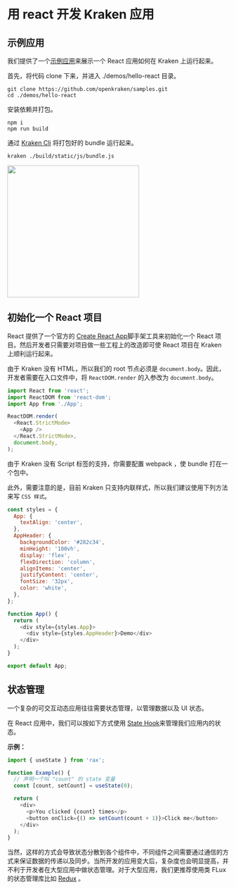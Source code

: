 # 用 react 开发 Kraken 应用

## 示例应用

我们提供了一个[示例应用](https://github.com/openkraken/gallery/tree/main/demos/hello-react)来展示一个 React 应用如何在 Kraken 上运行起来。

首先，将代码 clone 下来，并进入 ./demos/hello-react 目录。

```shell
git clone https://github.com/openkraken/samples.git
cd ./demos/hello-react
```

安装依赖并打包。

```shell
npm i
npm run build
```

通过 [Kraken Cli](https://www.npmjs.com/package/@openkraken/cli) 将打包好的 bundle 运行起来。

```shell
kraken ./build/static/js/bundle.js
```

<img src="https://img.alicdn.com/imgextra/i3/O1CN014QtfFz1Kcm0cIu7sQ_!!6000000001185-2-tps-375-834.png" class="preview-image"  width="300px"></img>

## 初始化一个 React 项目

React 提供了一个官方的 [Create React App](https://zh-hans.reactjs.org/docs/create-a-new-react-app.html#create-react-app)脚手架工具来初始化一个 React 项目。然后开发者只需要对项目做一些工程上的改造即可使 React 项目在 Kraken 上顺利运行起来。

由于 Kraken 没有 HTML，所以我们的 root 节点必须是 `document.body`。因此，开发者需要在入口文件中，将 `ReactDOM.render` 的入参改为 `document.body`。

```js
import React from 'react';
import ReactDOM from 'react-dom';
import App from './App';

ReactDOM.render(
  <React.StrictMode>
    <App />
  </React.StrictMode>,
  document.body,
);
```

由于 Kraken 没有 Script 标签的支持，你需要配置 webpack ，使 bundle 打在一个包中。

此外，需要注意的是，目前 Kraken 只支持内联样式，所以我们建议使用下列方法来写 `CSS 样式`。

```js
const styles = {
  App: {
    textAlign: 'center',
  },
  AppHeader: {
    backgroundColor: '#282c34',
    minHeight: '100vh',
    display: 'flex',
    flexDirection: 'column',
    alignItems: 'center',
    justifyContent: 'center',
    fontSize: '32px',
    color: 'white',
  },
};

function App() {
  return (
    <div style={styles.App}>
      <div style={styles.AppHeader}>Demo</div>
    </div>
  );
}

export default App;
```

## 状态管理

一个复杂的可交互动态应用往往需要状态管理，以管理数据以及 UI 状态。

在 React 应用中，我们可以按如下方式使用 [State Hook](https://zh-hans.reactjs.org/docs/hooks-state.html)来管理我们应用内的状态。

**示例：**

```js
import { useState } from 'rax';

function Example() {
  // 声明一个叫 "count" 的 state 变量
  const [count, setCount] = useState(0);

  return (
    <div>
      <p>You clicked {count} times</p>
      <button onClick={() => setCount(count + 1)}>Click me</button>
    </div>
  );
}
```

当然，这样的方式会导致状态分散到各个组件中，不同组件之间需要通过通信的方式来保证数据的传递以及同步。当所开发的应用变大后，复杂度也会明显提高，并不利于开发者在大型应用中做状态管理。对于大型应用，我们更推荐使用类 FLux 的状态管理库比如 [Redux](https://redux.js.org/) 。
